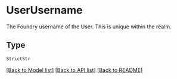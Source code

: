 # UserUsername

The Foundry username of the User. This is unique within the realm.

## Type
```python
StrictStr
```


[[Back to Model list]](../../../README.md#models-v2-link) [[Back to API list]](../../../README.md#documentation-for-api-endpoints) [[Back to README]](../../../README.md)
